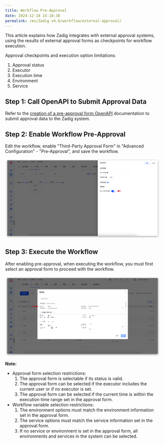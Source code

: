 ```yaml
---
title: Workflow Pre-Approval
date: 2024-12-18 15:18:38
permalink: /en/Zadig v4.0/workflow/external-approval/
---
```


This article explains how Zadig integrates with external approval systems, using the results of external approval forms as checkpoints for workflow execution.

Approval checkpoints and execution option limitations:
1. Approval status
2. Executor
3. Execution time
4. Environment
5. Service

## Step 1: Call OpenAPI to Submit Approval Data

Refer to the [creation of a pre-approval form OpenAPI](/en/Zadig%20v4.0/api/workflow/) documentation to submit approval data to the Zadig system.

## Step 2: Enable Workflow Pre-Approval

Edit the workflow, enable "Third-Party Approval Form" in "Advanced Configuration" - "Pre-Approval", and save the workflow.

![Start Pre-approval](../../../../_images/enable_external_approval.png)

## Step 3: Execute the Workflow


After enabling pre-approval, when executing the workflow, you must first select an approval form to proceed with the workflow.

![Execute Workflow](../../../../_images/external_approval_execute.png)

**Note:**
- Approval form selection restrictions:
  1. The approval form is selectable if its status is valid.
  2. The approval form can be selected if the executor includes the current user or if no executor is set.
  3. The approval form can be selected if the current time is within the execution time range set in the approval form.
- Workflow variable selection restrictions:
  1. The environment options must match the environment information set in the approval form.
  2. The service options must match the service information set in the approval form.
  3. If no service or environment is set in the approval form, all environments and services in the system can be selected.